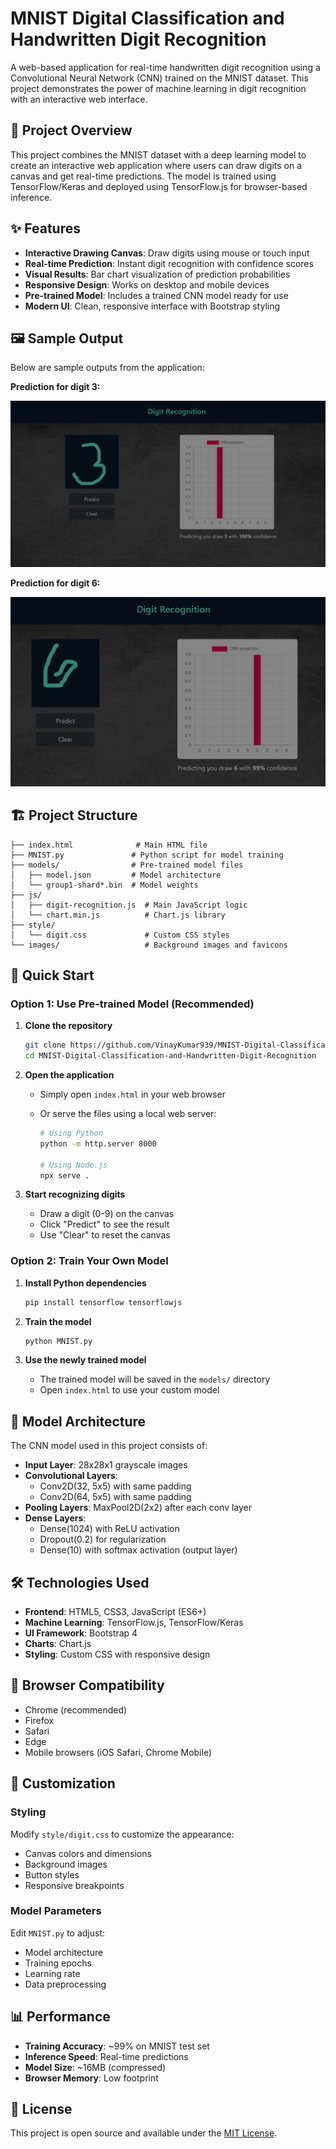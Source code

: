 # MNIST Digital Classification and Handwritten Digit Recognition

A web-based application for real-time handwritten digit recognition using a Convolutional Neural Network (CNN) trained on the MNIST dataset. This project demonstrates the power of machine learning in digit recognition with an interactive web interface.

## 🎯 Project Overview

This project combines the MNIST dataset with a deep learning model to create an interactive web application where users can draw digits on a canvas and get real-time predictions. The model is trained using TensorFlow/Keras and deployed using TensorFlow.js for browser-based inference.

## ✨ Features

- **Interactive Drawing Canvas**: Draw digits using mouse or touch input
- **Real-time Prediction**: Instant digit recognition with confidence scores
- **Visual Results**: Bar chart visualization of prediction probabilities
- **Responsive Design**: Works on desktop and mobile devices
- **Pre-trained Model**: Includes a trained CNN model ready for use
- **Modern UI**: Clean, responsive interface with Bootstrap styling

## 🖼️ Sample Output

Below are sample outputs from the application:

**Prediction for digit 3:**

![Prediction for digit 3](images/Number3.png)

**Prediction for digit 6:**

![Prediction for digit 6](images/Number6.png)


## 🏗️ Project Structure

```
├── index.html              # Main HTML file
├── MNIST.py               # Python script for model training
├── models/                # Pre-trained model files
│   ├── model.json         # Model architecture
│   └── group1-shard*.bin  # Model weights
├── js/
│   ├── digit-recognition.js  # Main JavaScript logic
│   └── chart.min.js          # Chart.js library
├── style/
│   └── digit.css             # Custom CSS styles
└── images/                   # Background images and favicons
```

## 🚀 Quick Start

### Option 1: Use Pre-trained Model (Recommended)

1. **Clone the repository**

   ```bash
   git clone https://github.com/VinayKumar939/MNIST-Digital-Classification-and-Handwritten-Digit-Recognition.git
   cd MNIST-Digital-Classification-and-Handwritten-Digit-Recognition
   ```

2. **Open the application**

   - Simply open `index.html` in your web browser
   - Or serve the files using a local web server:

     ```bash
     # Using Python
     python -m http.server 8000

     # Using Node.js
     npx serve .
     ```

3. **Start recognizing digits**
   - Draw a digit (0-9) on the canvas
   - Click "Predict" to see the result
   - Use "Clear" to reset the canvas

### Option 2: Train Your Own Model

1. **Install Python dependencies**

   ```bash
   pip install tensorflow tensorflowjs
   ```

2. **Train the model**

   ```bash
   python MNIST.py
   ```

3. **Use the newly trained model**
   - The trained model will be saved in the `models/` directory
   - Open `index.html` to use your custom model

## 🧠 Model Architecture

The CNN model used in this project consists of:

- **Input Layer**: 28x28x1 grayscale images
- **Convolutional Layers**:
  - Conv2D(32, 5x5) with same padding
  - Conv2D(64, 5x5) with same padding
- **Pooling Layers**: MaxPool2D(2x2) after each conv layer
- **Dense Layers**:
  - Dense(1024) with ReLU activation
  - Dropout(0.2) for regularization
  - Dense(10) with softmax activation (output layer)

## 🛠️ Technologies Used

- **Frontend**: HTML5, CSS3, JavaScript (ES6+)
- **Machine Learning**: TensorFlow.js, TensorFlow/Keras
- **UI Framework**: Bootstrap 4
- **Charts**: Chart.js
- **Styling**: Custom CSS with responsive design

## 📱 Browser Compatibility

- Chrome (recommended)
- Firefox
- Safari
- Edge
- Mobile browsers (iOS Safari, Chrome Mobile)

## 🎨 Customization

### Styling

Modify `style/digit.css` to customize the appearance:

- Canvas colors and dimensions
- Background images
- Button styles
- Responsive breakpoints

### Model Parameters

Edit `MNIST.py` to adjust:

- Model architecture
- Training epochs
- Learning rate
- Data preprocessing

## 📊 Performance

- **Training Accuracy**: ~99% on MNIST test set
- **Inference Speed**: Real-time predictions
- **Model Size**: ~16MB (compressed)
- **Browser Memory**: Low footprint

## 📝 License

This project is open source and available under the [MIT License](LICENSE).
